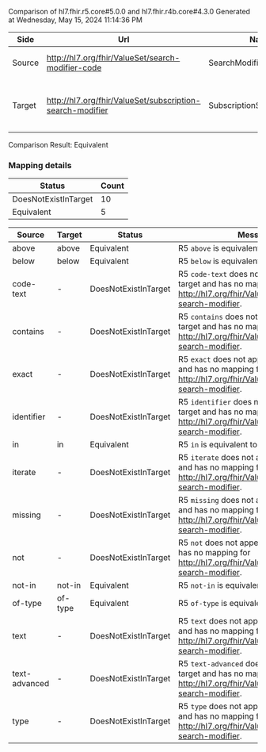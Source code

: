 Comparison of hl7.fhir.r5.core#5.0.0 and hl7.fhir.r4b.core#4.3.0
Generated at Wednesday, May 15, 2024 11:14:36 PM

| Side | Url | Name | Title | Description |
| --- | --- | --- | --- | --- |
| Source | http://hl7.org/fhir/ValueSet/search-modifier-code | SearchModifierCode | Search Modifier Code | A supported modifier for a search parameter. |
| Target | http://hl7.org/fhir/ValueSet/subscription-search-modifier | SubscriptionSearchModifier | Subscription Search Modifier | FHIR search modifiers allowed for use in Subscriptions and SubscriptionTopics. |


Comparison Result: Equivalent


### Mapping details

| Status | Count |
| ------ | ----- |
DoesNotExistInTarget | 10 |
Equivalent | 5 |


| Source | Target | Status | Message |
| ------ | ------ | ------ | ------- |
| above | above | Equivalent | R5 `above` is equivalent to R4B `above`. |
| below | below | Equivalent | R5 `below` is equivalent to R4B `below`. |
| code-text | - | DoesNotExistInTarget | R5 `code-text` does not appear in the target and has no mapping for http://hl7.org/fhir/ValueSet/subscription-search-modifier. |
| contains | - | DoesNotExistInTarget | R5 `contains` does not appear in the target and has no mapping for http://hl7.org/fhir/ValueSet/subscription-search-modifier. |
| exact | - | DoesNotExistInTarget | R5 `exact` does not appear in the target and has no mapping for http://hl7.org/fhir/ValueSet/subscription-search-modifier. |
| identifier | - | DoesNotExistInTarget | R5 `identifier` does not appear in the target and has no mapping for http://hl7.org/fhir/ValueSet/subscription-search-modifier. |
| in | in | Equivalent | R5 `in` is equivalent to R4B `in`. |
| iterate | - | DoesNotExistInTarget | R5 `iterate` does not appear in the target and has no mapping for http://hl7.org/fhir/ValueSet/subscription-search-modifier. |
| missing | - | DoesNotExistInTarget | R5 `missing` does not appear in the target and has no mapping for http://hl7.org/fhir/ValueSet/subscription-search-modifier. |
| not | - | DoesNotExistInTarget | R5 `not` does not appear in the target and has no mapping for http://hl7.org/fhir/ValueSet/subscription-search-modifier. |
| not-in | not-in | Equivalent | R5 `not-in` is equivalent to R4B `not-in`. |
| of-type | of-type | Equivalent | R5 `of-type` is equivalent to R4B `of-type`. |
| text | - | DoesNotExistInTarget | R5 `text` does not appear in the target and has no mapping for http://hl7.org/fhir/ValueSet/subscription-search-modifier. |
| text-advanced | - | DoesNotExistInTarget | R5 `text-advanced` does not appear in the target and has no mapping for http://hl7.org/fhir/ValueSet/subscription-search-modifier. |
| type | - | DoesNotExistInTarget | R5 `type` does not appear in the target and has no mapping for http://hl7.org/fhir/ValueSet/subscription-search-modifier. |

